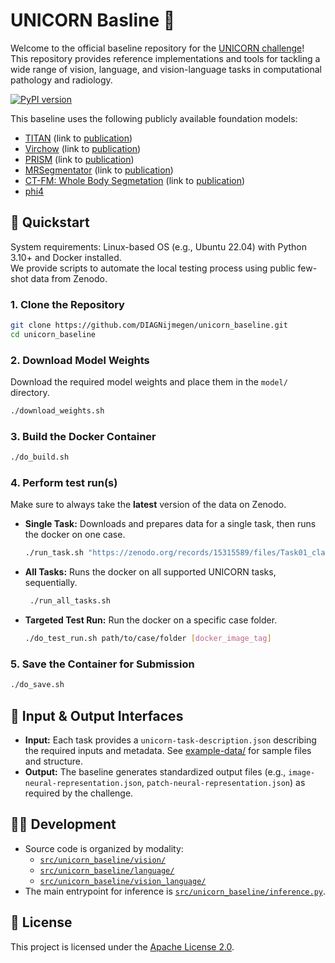 # UNICORN Basline 🦄

Welcome to the official baseline repository for the [UNICORN challenge](https://unicorn.grand-challenge.org/)!<br>
This repository provides reference implementations and tools for tackling a wide range of vision, language, and vision-language tasks in computational pathology and radiology.

[![PyPI version](https://img.shields.io/pypi/v/unicorn-baseline)](https://pypi.org/project/unicorn-baseline/)

This baseline uses the following publicly available foundation models:

- [TITAN](https://huggingface.co/MahmoodLab/TITAN) (link to [publication](https://arxiv.org/abs/2411.19666))
- [Virchow](https://huggingface.co/paige-ai/Virchow)  (link to [publication](https://www.nature.com/articles/s41591-024-03141-0))
- [PRISM](https://huggingface.co/paige-ai/Prism) (link to [publication](https://arxiv.org/abs/2405.10254))
- [MRSegmentator](https://github.com/hhaentze/MRSegmentator/tree/master) (link to [publication](https://arxiv.org/pdf/2405.06463))
- [CT-FM: Whole Body Segmetation](https://github.com/project-lighter/CT-FM) (link to [publication](https://arxiv.org/pdf/2501.09001))
- [phi4](https://ollama.com/library/phi4:14b)

## 🚀 Quickstart

System requirements: Linux-based OS (e.g., Ubuntu 22.04) with Python 3.10+ and Docker installed.<br>
We provide scripts to automate the local testing process using public few-shot data from Zenodo.

### 1. Clone the Repository

```bash
git clone https://github.com/DIAGNijmegen/unicorn_baseline.git
cd unicorn_baseline
```
### 2. Download Model Weights

Download the required model weights and place them in the `model/` directory.

```bash
./download_weights.sh
```

### 3. Build the Docker Container

```bash
./do_build.sh
```

### 4. Perform test run(s)

Make sure to always take the **latest** version of the data on Zenodo.

- **Single Task:** Downloads and prepares data for a single task, then runs the docker on one case.
   ```bash
   ./run_task.sh "https://zenodo.org/records/15315589/files/Task01_classifying_he_prostate_biopsies_into_isup_scores.zip"
   ```
- **All Tasks:** Runs the docker on all supported UNICORN tasks, sequentially.
   ```bash
    ./run_all_tasks.sh
   ```
- **Targeted Test Run:** Run the docker on a specific case folder.
   ```bash
  ./do_test_run.sh path/to/case/folder [docker_image_tag]
  ```

### 5. Save the Container for Submission

```bash
./do_save.sh
```

## 📝 Input & Output Interfaces

- **Input:**
  Each task provides a `unicorn-task-description.json` describing the required inputs and metadata. See [example-data/](example-data/README.md) for sample files and structure.
- **Output:**
  The baseline generates standardized output files (e.g., `image-neural-representation.json`, `patch-neural-representation.json`) as required by the challenge.

## 🧑‍💻 Development

- Source code is organized by modality:
  - [`src/unicorn_baseline/vision/`](src/unicorn_baseline/vision/)
  - [`src/unicorn_baseline/language/`](src/unicorn_baseline/language/)
  - [`src/unicorn_baseline/vision_language/`](src/unicorn_baseline/vision_language/)
- The main entrypoint for inference is [`src/unicorn_baseline/inference.py`](src/unicorn_baseline/inference.py).


## 📜 License

This project is licensed under the [Apache License 2.0](LICENSE).